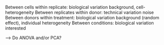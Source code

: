 

Between cells within replicate: biological variation    background, cell-heterogeneity
Between replicates within donor: technical variation    noise
Between donors within treatment: biological variation   background (random effect), individual heterogeneity
Between conditions: biological variation                interested


--> Do ANOVA and/or PCA?